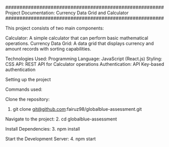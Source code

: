 ########################################################
Project Documentation: Currency Data Grid and Calculator
########################################################

This project consists of two main components:

Calculator: A simple calculator that can perform basic mathematical operations.
Currency Data Grid: A data grid that displays currency and amount records with sorting capabilities.

Technologies Used:
Programming Language: JavaScript (React.js)
Styling: CSS
API: REST API for Calculator operations
Authentication: API Key-based authentication

Setting up the project

Commands used: 

Clone the repository:
1. git clone git@github.com:fairuz98/globalblue-assessment.git

Navigate to the project:
2. cd globalblue-assessment

Install Dependencies:
3. npm install

Start the Development Server:
4. npm start

